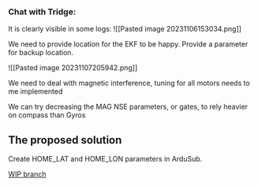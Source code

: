 
### Chat with Tridge:

It is clearly visible in some logs:
![[Pasted image 20231106153034.png]]

We need to provide location for the EKF to be happy. Provide a parameter for backup location.

![[Pasted image 20231107205942.png]]

We need to deal with magnetic interference, tuning for all motors needs to me implemented

We can try decreasing the MAG NSE parameters, or gates, to rely heavier on compass than Gyros
## The proposed solution

Create HOME_LAT and HOME_LON parameters in ArduSub.

[WIP branch](https://github.com/ArduPilot/ardupilot/compare/master...Williangalvani:ardupilot:default_origin?expand=1)


